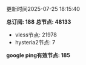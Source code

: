 更新时间2025-07-25 18:15:40

**总订阅: 188**
**总节点: 48133**
- vless节点: 21978
- hysteria2节点: 7

**google ping有效节点: 185**
